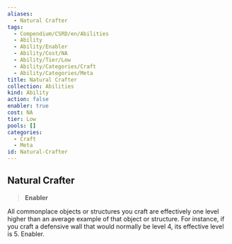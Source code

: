 ```yaml
---
aliases:
  - Natural Crafter
tags:
  - Compendium/CSRD/en/Abilities
  - Ability
  - Ability/Enabler
  - Ability/Cost/NA
  - Ability/Tier/Low
  - Ability/Categories/Craft
  - Ability/Categories/Meta
title: Natural Crafter
collection: Abilities
kind: Ability
action: false
enabler: true
cost: NA
tier: Low
pools: []
categories:
  - Craft
  - Meta
id: Natural-Crafter
---
```

## Natural Crafter    
>**Enabler**  
    
All commonplace objects or structures you craft are effectively one level higher than an average example of that object or structure. For instance, if you craft a defensive wall that would normally be level 4, its effective level is 5. Enabler.
